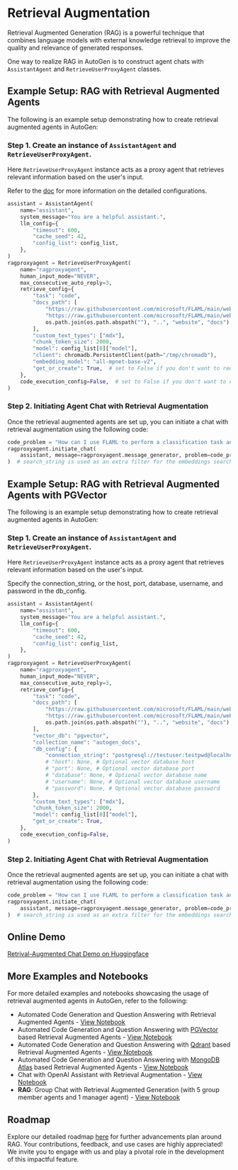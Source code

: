 # Retrieval Augmentation

Retrieval Augmented Generation (RAG) is a powerful technique that combines language models with external knowledge retrieval to improve the quality and relevance of generated responses.

One way to realize RAG in AutoGen is to construct agent chats with `AssistantAgent` and `RetrieveUserProxyAgent` classes.

## Example Setup: RAG with Retrieval Augmented Agents
The following is an example setup demonstrating how to create retrieval augmented agents in AutoGen:

### Step 1. Create an instance of `AssistantAgent` and `RetrieveUserProxyAgent`.

Here `RetrieveUserProxyAgent` instance acts as a proxy agent that retrieves relevant information based on the user's input.

Refer to the [doc](https://microsoft.github.io/autogen/docs/reference/agentchat/contrib/retrieve_user_proxy_agent)
for more information on the detailed configurations.

```python
assistant = AssistantAgent(
    name="assistant",
    system_message="You are a helpful assistant.",
    llm_config={
        "timeout": 600,
        "cache_seed": 42,
        "config_list": config_list,
    },
)
ragproxyagent = RetrieveUserProxyAgent(
    name="ragproxyagent",
    human_input_mode="NEVER",
    max_consecutive_auto_reply=3,
    retrieve_config={
        "task": "code",
        "docs_path": [
            "https://raw.githubusercontent.com/microsoft/FLAML/main/website/docs/Examples/Integrate%20-%20Spark.md",
            "https://raw.githubusercontent.com/microsoft/FLAML/main/website/docs/Research.md",
            os.path.join(os.path.abspath(""), "..", "website", "docs"),
        ],
        "custom_text_types": ["mdx"],
        "chunk_token_size": 2000,
        "model": config_list[0]["model"],
        "client": chromadb.PersistentClient(path="/tmp/chromadb"),
        "embedding_model": "all-mpnet-base-v2",
        "get_or_create": True,  # set to False if you don't want to reuse an existing collection, but you'll need to remove the collection manually
    },
    code_execution_config=False,  # set to False if you don't want to execute the code
)
```

### Step 2. Initiating Agent Chat with Retrieval Augmentation

Once the retrieval augmented agents are set up, you can initiate a chat with retrieval augmentation using the following code:

```python
code_problem = "How can I use FLAML to perform a classification task and use spark to do parallel training. Train 30 seconds and force cancel jobs if time limit is reached."
ragproxyagent.initiate_chat(
    assistant, message=ragproxyagent.message_generator, problem=code_problem, search_string="spark"
)  # search_string is used as an extra filter for the embeddings search, in this case, we only want to search documents that contain "spark".
```

## Example Setup: RAG with Retrieval Augmented Agents with PGVector
The following is an example setup demonstrating how to create retrieval augmented agents in AutoGen:

### Step 1. Create an instance of `AssistantAgent` and `RetrieveUserProxyAgent`.

Here `RetrieveUserProxyAgent` instance acts as a proxy agent that retrieves relevant information based on the user's input.

Specify the connection_string, or the host, port, database, username, and password in the db_config.

```python
assistant = AssistantAgent(
    name="assistant",
    system_message="You are a helpful assistant.",
    llm_config={
        "timeout": 600,
        "cache_seed": 42,
        "config_list": config_list,
    },
)
ragproxyagent = RetrieveUserProxyAgent(
    name="ragproxyagent",
    human_input_mode="NEVER",
    max_consecutive_auto_reply=3,
    retrieve_config={
        "task": "code",
        "docs_path": [
            "https://raw.githubusercontent.com/microsoft/FLAML/main/website/docs/Examples/Integrate%20-%20Spark.md",
            "https://raw.githubusercontent.com/microsoft/FLAML/main/website/docs/Research.md",
            os.path.join(os.path.abspath(""), "..", "website", "docs"),
        ],
        "vector_db": "pgvector",
        "collection_name": "autogen_docs",
        "db_config": {
            "connection_string": "postgresql://testuser:testpwd@localhost:5432/vectordb", # Optional - connect to an external vector database
            # "host": None, # Optional vector database host
            # "port": None, # Optional vector database port
            # "database": None, # Optional vector database name
            # "username": None, # Optional vector database username
            # "password": None, # Optional vector database password
        },
        "custom_text_types": ["mdx"],
        "chunk_token_size": 2000,
        "model": config_list[0]["model"],
        "get_or_create": True,
    },
    code_execution_config=False,
)
```

### Step 2. Initiating Agent Chat with Retrieval Augmentation

Once the retrieval augmented agents are set up, you can initiate a chat with retrieval augmentation using the following code:

```python
code_problem = "How can I use FLAML to perform a classification task and use spark to do parallel training. Train 30 seconds and force cancel jobs if time limit is reached."
ragproxyagent.initiate_chat(
    assistant, message=ragproxyagent.message_generator, problem=code_problem, search_string="spark"
)  # search_string is used as an extra filter for the embeddings search, in this case, we only want to search documents that contain "spark".
```

## Online Demo
[Retrival-Augmented Chat Demo on Huggingface](https://huggingface.co/spaces/thinkall/autogen-demos)

## More Examples and Notebooks
For more detailed examples and notebooks showcasing the usage of retrieval augmented agents in AutoGen, refer to the following:
- Automated Code Generation and Question Answering with Retrieval Augmented Agents - [View Notebook](/docs/notebooks/agentchat_RetrieveChat)
- Automated Code Generation and Question Answering with [PGVector](https://github.com/pgvector/pgvector) based Retrieval Augmented Agents - [View Notebook](https://github.com/microsoft/autogen/blob/main/notebook/agentchat_RetrieveChat_pgvector.ipynb)
- Automated Code Generation and Question Answering with [Qdrant](https://qdrant.tech/) based Retrieval Augmented Agents - [View Notebook](https://github.com/microsoft/autogen/blob/main/notebook/agentchat_RetrieveChat_qdrant.ipynb)
- Automated Code Generation and Question Answering with [MongoDB Atlas](https://www.mongodb.com/) based Retrieval Augmented Agents - [View Notebook](https://github.com/microsoft/autogen/blob/main/notebook/agentchat_RetrieveChat_mongodb.ipynb)
- Chat with OpenAI Assistant with Retrieval Augmentation - [View Notebook](https://github.com/microsoft/autogen/blob/main/notebook/agentchat_oai_assistant_retrieval.ipynb)
- **RAG**: Group Chat with Retrieval Augmented Generation (with 5 group member agents and 1 manager agent) - [View Notebook](/docs/notebooks/agentchat_groupchat_RAG)

## Roadmap

Explore our detailed roadmap [here](https://github.com/microsoft/autogen/issues/1657) for further advancements plan around RAG. Your contributions, feedback, and use cases are highly appreciated! We invite you to engage with us and play a pivotal role in the development of this impactful feature.
